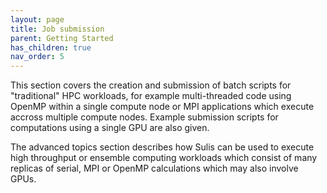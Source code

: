 ```yaml
---
layout: page
title: Job submission
parent: Getting Started
has_children: true
nav_order: 5
---
```


This section covers the creation and submission of batch scripts for "traditional" HPC workloads, for example multi-threaded code using OpenMP within a single compute node or MPI applications which execute accross multiple compute nodes. Example submission scripts for computations using a single GPU are also given.

The advanced topics section describes how Sulis can be used to execute high throughput or ensemble computing workloads which consist of many replicas of serial, MPI or OpenMP calculations which may also involve GPUs.